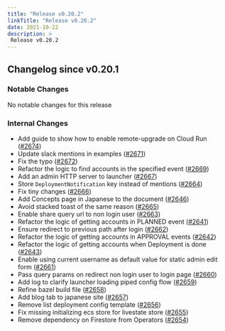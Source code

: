 ```yaml
---
title: "Release v0.20.2"
linkTitle: "Release v0.20.2"
date: 2021-10-22
description: >
 Release v0.20.2
---
```


## Changelog since v0.20.1

### Notable Changes

No notable changes for this release

### Internal Changes
* Add guide to show how to enable remote-upgrade on Cloud Run ([#2674](https://github.com/pipe-cd/pipecd/pull/2674))
* Update slack mentions in examples ([#2671](https://github.com/pipe-cd/pipecd/pull/2671))
* Fix the typo ([#2672](https://github.com/pipe-cd/pipecd/pull/2672))
* Refactor the logic to find accounts in the specified event ([#2669](https://github.com/pipe-cd/pipecd/pull/2669))
* Add an admin HTTP server to launcher ([#2667](https://github.com/pipe-cd/pipecd/pull/2667))
* Store `DeploymentNotification` key instead of mentions ([#2664](https://github.com/pipe-cd/pipecd/pull/2664))
* Fix tiny changes ([#2666](https://github.com/pipe-cd/pipecd/pull/2666))
* Add Concepts page in Japanese to the document ([#2646](https://github.com/pipe-cd/pipecd/pull/2646))
* Avoid stacked toast of the same reason ([#2665](https://github.com/pipe-cd/pipecd/pull/2665))
* Enable share query url to non login user ([#2663](https://github.com/pipe-cd/pipecd/pull/2663))
* Refactor the logic of getting accounts in PLANNED event ([#2641](https://github.com/pipe-cd/pipecd/pull/2641))
* Ensure redirect to previous path after login ([#2662](https://github.com/pipe-cd/pipecd/pull/2662))
* Refactor the logic of getting accounts in APPROVAL events ([#2642](https://github.com/pipe-cd/pipecd/pull/2642))
* Refactor the logic of getting accounts when Deployment is done ([#2643](https://github.com/pipe-cd/pipecd/pull/2643))
* Enable using current username as default value for static admin edit form ([#2661](https://github.com/pipe-cd/pipecd/pull/2661))
* Pass query params on redirect non login user to login page ([#2660](https://github.com/pipe-cd/pipecd/pull/2660))
* Add log to clarify launcher loading piped config flow ([#2659](https://github.com/pipe-cd/pipecd/pull/2659))
* Refine bazel build file ([#2658](https://github.com/pipe-cd/pipecd/pull/2658))
* Add blog tab to japanese site ([#2657](https://github.com/pipe-cd/pipecd/pull/2657))
* Remove list deployment config template ([#2656](https://github.com/pipe-cd/pipecd/pull/2656))
* Fix missing initializing ecs store for livestate store ([#2655](https://github.com/pipe-cd/pipecd/pull/2655))
* Remove dependency on Firestore from Operators ([#2654](https://github.com/pipe-cd/pipecd/pull/2654))
